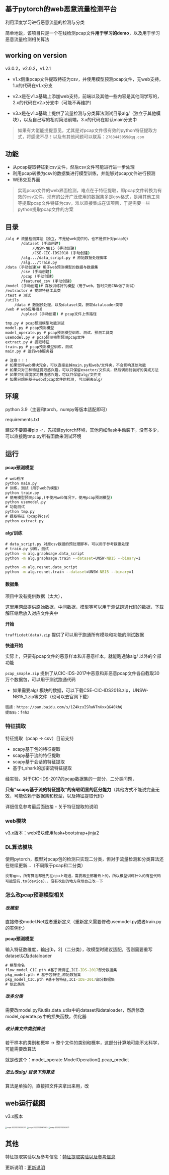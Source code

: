 ## 基于pytorch的web恶意流量检测平台

利用深度学习进行恶意流量的检测与分类

简单地说，该项目只是一个在线检测pcap文件**用于学习的demo**，以及用于学习恶意流量检测相关算法

## working on version

v3.0.2，v2.0.2，v1.2.1

- v1.x侧重pcap文件提取特征为csv，并使用模型预测pcap文件，无web支持，1.x的代码在v1.x分支

- v2.x是在v1.x基础上添加web支持，前端以及其他一些内容是其他同学写的，2.x的代码在v2.x分支中（可能不再维护）

- v3.x是在v1.x基础上提供了流量检测与分类算法测试目录alg/（独立于其他模块），以及自己写的相对简洁前端，3.x的代码在默认main分支中

>  如果有大佬能提提意见，尤其是对pcap文件很有效的python特征提取方式，将感激不尽！以及有其他问题可以联系：`2763445059@qq.com`

## 功能

- 从pcap提取特征到csv文件，然后csv文件可能进行进一步处理
- 利用pcap转换为csv的数据集进行模型训练，并能够对pcap文件进行预测
- WEB交互界面

> 实现pcap文件的web界面检测，难点在于特征提取，即pcap文件转换为有效的csv文件，现有的公开广泛使用的数据集多是csv格式，是用其他工具等提取pcap文件特征为csv，难以直接集成在该项目，于是需要一些python提取pcap文件的方案



## 目录

```cmd
/alg # 流量检测算法（独立，不是给web提供的，也不是仅针对pcap的）
       /dataset (手动创建)
       		/UNSW-NB15 (手动创建)
       		/CSE-CIC-IDS2018 (手动创建)
       /alg.../data_script.py # 原始数据处理脚本
       /alg.../train.py
/data (手动创建)# 用于web预测模型的数据与数据集
       /csv (手动创建)
       /pcap (手动创建)
       /featured_csv (手动创建)
/model (手动创建)# 存放训练好的模型（用于web，暂时只用CNN做了测试）
/extractor # 提取特征工具类
/test # 测试
/utils
	/data # 数据预处理，以及dataset类，获取dataloader类等
/web # web应用相关
       /upload (手动创建) # pcap文件上传路径

tmp.py # pcap预测模型功能测试
model.py # pcap预测模型
model_operate.py # pcap预测模型训练、测试、预测工具类
usemodel.py # pcap预测模型预测pcap文件
extract.py # 提取特征
train.py # pcap预测模型训练，测试
main.py # 运行web服务器

# 注意！！！
# 如果觉得web模块冗余，可以直接去掉main.py和web/文件夹，不会影响其他功能
# 如果只对三种特征提取感兴趣，可以只保留exactor/文件夹，然后调用封装好的类或方法
# 如果只对深度学习算法感兴趣，可以只保留alg/文件夹
# 如果只想用基于web对pcap文件的检测, 可以删去alg/
```

## 环境

python 3.9（主要和torch，numpy等版本适配即可）

requirements.txt

建议不要直接pip -r，先搭建pytorch环境，其他包如flask手动装下，没有多少，可以直接跑tmp.py所有函数来测试环境

## 运行

#### pcap预测模型

```cmd
# web程序
python main.py
# 训练，测试（用于web的模型）
python train.py
# 使用模型预测pcap,(不使用web情况下，使用pcap预测模型)
python usemodel.py
# 功能测试
python tmp.py
# 提取特征（pcap转csv）
python extract.py
```

#### alg/训练

```cmd
# data_script.py 对原csv数据的预处理脚本，可以用于参考数据处理
# train.py 训练，测试
python -m alg.graphsage.data_script
python -m alg.graphsage.train --dataset=UNSW-NB15 --binary=1

python -m alg.resnet.data_script
python -m alg.resnet.train --dataset=UNSW-NB15 --binary=1
```

#### 数据集
项目中没有提供数据（太大），

这里用网盘提供原始数据，中间数据，模型等可以用于测试跑通代码的数据，下载解压缩后放入对应文件夹中

**开始**

`trafficdet(data).zip` 提供了可以用于跑通所有模块和功能的测试数据

**快速开始**

实际上，只要有pcap文件的恶意样本和非恶意样本，就能跑通除alg/ 以外的全部功能

`pcap_smaple.zip` 提供了从CIC-IDS-2017中恶意和非恶意pcap文件各自截取30万个数据包，可以用于测试跑通代码

- 如果需要alg/ 模块的数据，可以下载CSE-CIC-IDS2018.zip，UNSW-NB15_1.zip等文件（也可以去官网下载）

```
链接：https://pan.baidu.com/s/1Z4kzuISRaNTnXxxQG40khQ 
提取码：f4hz
```



### 特征提取

特征提取（pcap -> csv）目前支持

- scapy基于包的特征提取
- scapy基于流的特征提取
- scapy基于会话的特征提取
- 基于t_shark的加密流特征提取

经实验，对于CIC-IDS-2017的pcap数据集的一部分，二分类问题，

**只有"scapy基于流的特征提取"的有较明显的区分能力**（其他方式不能说完全无效，可能依赖于数据集和模型，以及特征提取代码）

详细信息参考最后面链接 - 关于特征提取的说明



### web模块

v3.x版本：web模块使用fask+bootstrap+jinja2



### DL算法模块

使用pytorch，模型对pcap包的检测只实现二分类，但对于流量检测和分类算法还在继续更新...（不局限于pcap和二分类）

`没有gpu，所有算法都是先在cpu上跑通，需要再去部署云上的，所以模型训练什么的有些代码可能没有.to(device)，，没有改到的地方麻烦自己改一下`



### 怎么改pcap预测模型相关

##### 改模型

直接修改model.Net或者重新定义（重新定义需要修改usemodel.py或者train.py的实例化）

**pcap预测模型**

输入特征数维度，输出[b，2]（二分类），改模型时建议适配，否则需要重写dataset以及dataloader

```cmd
# 模型命名
flow_model_CIC.pth #基于流特征,ICI-IDS-2017部分数据集
pkg_model.pth # 基于包特征,原始数据集
pkg_model_CIC.pth #基于包特征,ICI-IDS-2017部分数据集
# 依此类推
```

##### 改多分类

需要改model.py和utils.data_utils中的dataset和dataloader，然后修改model_operate.py中的损失函数，优化器

##### 改计算文件类别算法

若干样本的类别和概率 -> 整个文件的类别和概率，这部分计算地可能不太科学，可能需要改算法

就是改这个：model_operate.ModelOperation().pcap_predict

##### 怎么改alg/ 目录下的算法

算法是单独的，直接把文件夹拿出来用，改



## web运行截图

v3.x版本

<img src="./readme/img/image-20231213190935301.png" alt="image-20231213190935301" style="zoom:33%;" />

<img src="./readme/img/image-20231213190818063.png" alt="image-20231213190818063" style="zoom:33%;" />

<img src="./readme/img/image-20231213190852677.png" alt="image-20231213190852677" style="zoom:33%;" />

## 其他

特征提取实验以及参考信息：<a href="./readme/pcap2csv特征提取.md">特征提取实验以及参考信息</a>

更新说明：<a href="./readme/更新说明.md">更新说明</a>

